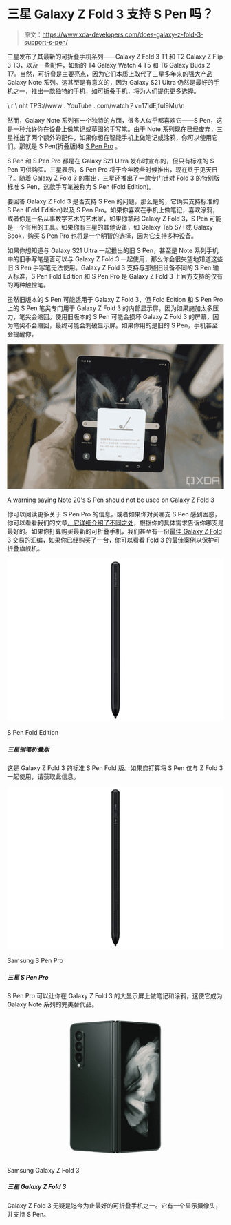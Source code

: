 # 三星 Galaxy Z Fold 3 支持 S Pen 吗？

> 原文：<https://www.xda-developers.com/does-galaxy-z-fold-3-support-s-pen/>

三星发布了其最新的可折叠手机系列——Galaxy Z Fold 3 T1 和 T2 Galaxy Z Flip 3 T3，以及一些配件，如新的 T4 Galaxy Watch 4 T5 和 T6 Galaxy Buds 2 T7。当然，可折叠是主要亮点，因为它们本质上取代了三星多年来的强大产品 Galaxy Note 系列。这甚至是有意义的，因为 Galaxy S21 Ultra 仍然是最好的手机之一，推出一款独特的手机，如可折叠手机，将为人们提供更多选择。

\ r \ nht TPS://www . YouTube . com/watch？v=17idEjfuI9M\r\n

然而，Galaxy Note 系列有一个独特的方面，很多人似乎都喜欢它——S Pen，这是一种允许你在设备上做笔记或草图的手写笔。由于 Note 系列现在已经废弃，三星推出了两个额外的配件，如果你想在智能手机上做笔记或涂鸦，你可以使用它们。那就是 S Pen(折叠版)和 [S Pen Pro](https://www.xda-developers.com/samsung-s-pen-pro/) 。

S Pen 和 S Pen Pro 都是在 Galaxy S21 Ultra 发布时宣布的，但只有标准的 S Pen 可供购买。三星表示，S Pen Pro 将于今年晚些时候推出，现在终于见天日了。随着 Galaxy Z Fold 3 的推出，三星还推出了一款专门针对 Fold 3 的特别版标准 S Pen，这款手写笔被称为 S Pen (Fold Edition)。

要回答 Galaxy Z Fold 3 是否支持 S Pen 的问题，那么是的，它确实支持标准的 S Pen (Fold Edition)以及 S Pen Pro。如果你喜欢在手机上做笔记，喜欢涂鸦，或者你是一名从事数字艺术的艺术家，如果你拿起 Galaxy Z Fold 3，S Pen 可能是一个有用的工具。如果你有三星的其他设备，如 Galaxy Tab S7+或 Galaxy Book，购买 S Pen Pro 也将是一个明智的选择，因为它支持多种设备。

如果你想知道与 Galaxy S21 Ultra 一起推出的旧 S Pen，甚至是 Note 系列手机中的旧手写笔是否可以与 Galaxy Z Fold 3 一起使用，那么你会很失望地知道这些旧 S Pen 手写笔无法使用。Galaxy Z Fold 3 支持与那些旧设备不同的 S Pen 输入标准，S Pen Fold Edition 和 S Pen Pro 是 Galaxy Z Fold 3 上官方支持的仅有的两种触控笔。

虽然旧版本的 S Pen 可能适用于 Galaxy Z Fold 3，但 Fold Edition 和 S Pen Pro 上的 S Pen 笔尖专门用于 Galaxy Z Fold 3 的内部显示屏，因为如果施加太多压力，笔尖会缩回。使用旧版本的 S Pen 可能会损坏 Galaxy Z Fold 3 的屏幕，因为笔尖不会缩回，最终可能会刺破显示屏。如果你用的是旧的 S Pen，手机甚至会提醒你。

 <picture>![A warning saying Note 20 S-Pen should not be used on Z Fold 3](img/ac4a1040ee3ece967492ceb6eb27c40a.png)</picture> 

A warning saying Note 20's S Pen should not be used on Galaxy Z Fold 3

你可以阅读更多关于 S Pen Pro 的信息，或者如果你对买哪支 S Pen 感到困惑，你可以看看我们的文章[，它详细介绍了不同之处](https://www.xda-developers.com/s-pen-pro-vs-s-pen/)，根据你的具体需求告诉你哪支是最好的。如果你打算购买最新的可折叠手机，我们甚至有一份[最佳 Galaxy Z Fold 3 交易](https://www.xda-developers.com/best-galaxy-z-fold-3-deals/)的汇编，如果你已经购买了一台，你可以看看 Fold 3 的[最佳案例](https://www.xda-developers.com/best-samsung-galaxy-z-fold-3-cases/)以保护可折叠旗舰机。

 <picture>![This S Pen is lighter and requires no charging. It caters to more casual users and costs significantly less.](img/96f6b3ca3143a04d04d50f4df3c6a7e6.png)</picture> 

S Pen Fold Edition

##### 三星钢笔折叠版

这是 Galaxy Z Fold 3 的标准 S Pen Fold 版。如果您打算将 S Pen 仅与 Z Fold 3 一起使用，请获取此信息。

 <picture>![The S Pen Pro is a premium stylus from Samsung that works with the Galaxy Z Fold 3 and a few other Samsung tablets and laptops.](img/34321ae069295f37fdd0ea8b2e0845e4.png)</picture> 

Samsung S Pen Pro

##### 三星 S Pen Pro

S Pen Pro 可以让你在 Galaxy Z Fold 3 的大显示屏上做笔记和涂鸦，这使它成为 Galaxy Note 系列的完美替代品。

 <picture>![Get a straight $500 discount on the Galaxy Z Fold 3 from Walmart.](img/ff1caedab835954550741888e30007b9.png)</picture> 

Samsung Galaxy Z Fold 3

##### 三星 Galaxy Z Fold 3

Galaxy Z Fold 3 无疑是迄今为止最好的可折叠手机之一。它有一个显示摄像头，并支持 S Pen。
